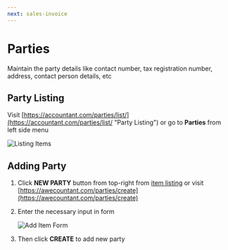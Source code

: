 ```yaml
---
next: sales-invoice
---
```



# Parties
Maintain the party details like contact number, tax registration number, address, contact person details, etc

## Party Listing
Visit [https://accountant.com/parties/list/](https://accountant.com/parties/list/ "Party Listing") or go to **Parties** from left side menu

   ![Listing Items](~@assets/img/guide/parties_listing.jpg)

## Adding Party
1. Click **NEW PARTY** button from top-right from [item listing](#party-listing) or visit [https://awecountant.com/parties/create](https://awecountant.com/parties/create)

2. Enter the necessary input in form

	![Add Item Form](~@assets/img/guide/parties_create_form.jpg)

3. Then click **CREATE** to add new party